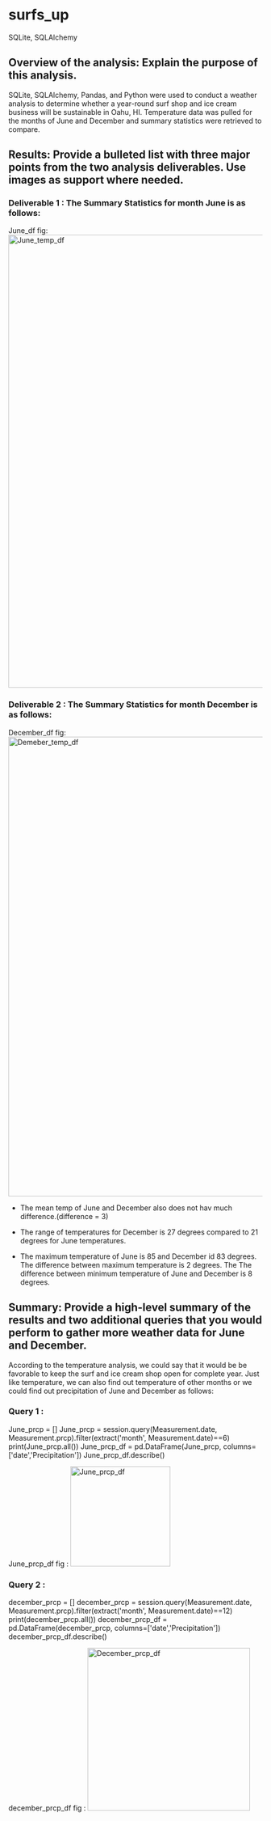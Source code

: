 # surfs_up
SQLite, SQLAlchemy

## Overview of the analysis: Explain the purpose of this analysis.
SQLite, SQLAlchemy, Pandas, and Python were used to conduct a weather analysis to determine whether a year-round surf shop and ice cream business will be sustainable in Oahu, HI.
Temperature data was pulled for the months of June and December and summary statistics were retrieved to compare.


## Results: Provide a bulleted list with three major points from the two analysis deliverables. Use images as support where needed.
### Deliverable 1 : The Summary Statistics for month June is as follows:

June_df fig: <img width="896" alt="June_temp_df" src="https://user-images.githubusercontent.com/106944351/183472932-7abbca03-6eda-402c-acc4-c36b5af1bd9c.png">

### Deliverable 2 : The Summary Statistics for month December is as follows:

December_df fig: <img width="909" alt="Demeber_temp_df" src="https://user-images.githubusercontent.com/106944351/183472966-1f0864f5-ae20-48c3-8f36-323ec9cb6eb6.png">

- The mean temp of June and December also does not hav much difference.(difference = 3)

- The range of temperatures for December is 27 degrees compared to 21 degrees for June temperatures.

- The maximum temperature of June is 85 and December id 83 degrees. The difference between maximum temperature is 2 degrees. The The difference between minimum temperature of June and December is 
8 degrees.

## Summary: Provide a high-level summary of the results and two additional queries that you would perform to gather more weather data for June and December.
According to the temperature analysis, we could say that it would be be favorable to keep the surf and ice cream shop open for complete year.
Just like temperature, we can also find out temperature of other months or we could find out precipitation of June and December as follows:


### Query 1 : 
June_prcp = []
June_prcp = session.query(Measurement.date, Measurement.prcp).filter(extract('month', Measurement.date)==6)
print(June_prcp.all())
June_prcp_df = pd.DataFrame(June_prcp, columns=['date','Precipitation'])
June_prcp_df.describe()

June_prcp_df fig : <img width="198" alt="June_prcp_df" src="https://user-images.githubusercontent.com/106944351/183473027-3612ec09-3192-4926-9425-7467ed06bb97.png">

### Query 2 :  
december_prcp = []
december_prcp = session.query(Measurement.date, Measurement.prcp).filter(extract('month', Measurement.date)==12)
print(december_prcp.all())
december_prcp_df = pd.DataFrame(december_prcp, columns=['date','Precipitation'])
december_prcp_df.describe()

december_prcp_df fig : <img width="322" alt="December_prcp_df" src="https://user-images.githubusercontent.com/106944351/183473058-3d3c44fc-3f2d-4b06-ac00-ffe9c0841f5a.png">
